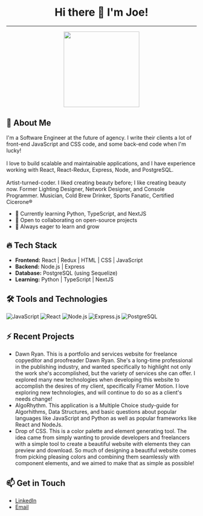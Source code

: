 ###
<h1 align="center"> Hi there 👋 I'm Joe!</h1>
<p align="center">
  <hr>
</p>

<div align="center">
  <img src="https://media.giphy.com/media/uhkgRdrMSnqDBofJru/giphy.gif" width="200" height="200"/>
</div>

## 🚀 About Me

I'm a Software Engineer at the future of agency. I write their clients a lot of front-end JavaScript and CSS code, and some back-end code when I'm lucky!</br><br/>
I love to build scalable and maintainable applications, and I have experience working with React, React-Redux, Express, Node, and PostgreSQL.</br><br/>
Artist-turned-coder. I liked creating beauty before; I like creating beauty now.
Former Lighting Designer, Network Designer, and Console Programmer. Musician, Cold Brew Drinker, Sports Fanatic, Certified Cicerone®

- 🌱 Currently learning Python, TypeScript, and NextJS
- 👯 Open to collaborating on open-source projects
- 🤔 Always eager to learn and grow

## 🔥 Tech Stack

- **Frontend:** React | Redux | HTML | CSS | JavaScript
- **Backend:** Node.js | Express
- **Database:** PostgreSQL (using Sequelize)
- **Learning:** Python | TypeScript | NextJS

## 🛠️ Tools and Technologies

![JavaScript](https://img.shields.io/badge/-JavaScript-333333?style=flat&logo=javascript)
![React](https://img.shields.io/badge/-React-333333?style=flat&logo=react)
![Node.js](https://img.shields.io/badge/-Node.js-333333?style=flat&logo=node.js)
![Express.js](https://img.shields.io/badge/-Express.js-333333?style=flat&logo=express)
![PostgreSQL](https://img.shields.io/badge/-PostgreSQL-333333?style=flat&logo=postgresql)

## ⚡ Recent Projects

- Dawn Ryan. This is a portfolio and services website for freelance copyeditor and proofreader Dawn Ryan. She's a long-time professional in the publishing industry, and wanted specifically to highlight not only the work she's accomplished, but the variety of services she can offer. I explored many new technologies when developing this website to accomplish the desires of my client, specifically Framer Motion. I love exploring new technologies, and will continue to do so as a client's needs change!
- AlgoRhythm. This application is a Multiple Choice study-guide for Algorhithms, Data Structures, and basic questions about popular languages like JavaScript and Python as well as popular frameworks like React and NodeJs. 
- Drop of CSS. This is a color palette and element generating tool. The idea came from simply wanting to provide developers and freelancers with a simple tool to create a beautiful website with elements they can preview and download. So much of designing a beautiful website comes from picking pleasing colors and combining them seamlessly with component elements, and we aimed to make that as simple as possible!

## 📫 Get in Touch

- [LinkedIn](https://www.linkedin.com/in/joe-delbalzo/)
- [Email](jdelbalzo99@gmail.com)


<!--
**joedelbalzo/joedelbalzo** is a ✨ _special_ ✨ repository because its `README.md` (this file) appears on your GitHub profile.

Here are some ideas to get you started:

- 🔭 I’m currently working on ...
- 🌱 I’m currently learning ...
- 👯 I’m looking to collaborate on ...
- 🤔 I’m looking for help with ...
- 💬 Ask me about ...
- 📫 How to reach me: ...
- 😄 Pronouns: ...
- ⚡ Fun fact: ...
-->
